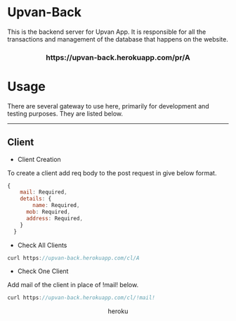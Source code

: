 <h1>Upvan-Back</h1>

This is the backend server for Upvan App. It is responsible for all the transactions and management of the database that happens on the website.
<h3 align="center">https://upvan-back.herokuapp.com/pr/A</h3>


<h1>Usage</h1>
There are several gateway to use here, primarily for development and testing purposes. They are listed below.
<hr>
<h2>Client</h2>
<ul>
<li>Client Creation</li>
</ul>
To create a client add req body to the post request in give below format.

```javascript
{
    mail: Required,
    details: {
        name: Required,
      mob: Required,
      address: Required,
    }
  }
```

<ul>
<li>Check All Clients</li>
</ul>

```javascript
curl https://upvan-back.herokuapp.com/cl/A
```

<ul>
<li>Check One Client</li>
</ul>
Add mail of the client in place of !mail! below.

```javascript
curl https://upvan-back.herokuapp.com/cl/!mail!
```

<div align="center"><div>heroku</div></div>